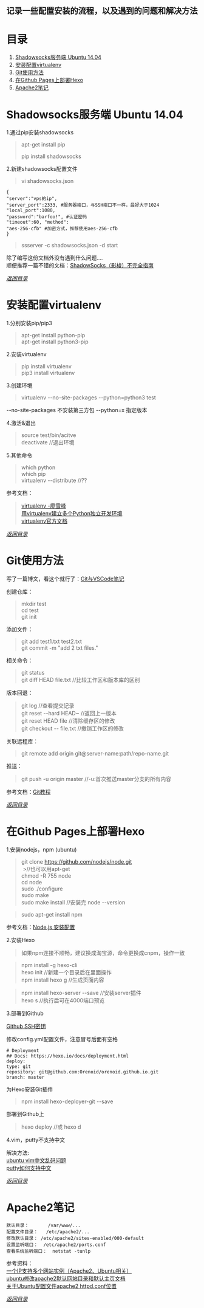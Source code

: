 ## 记录一些配置安装的流程，以及遇到的问题和解决方法

# 目录

 1. [Shadowsocks服务端 Ubuntu 14.04][1]
 2. [安装配置virtualenv][2]
 3. [Git使用方法][3]
 4. [在Github Pages上部署Hexo][4]
 5. [Apache2笔记][5]
 
# Shadowsocks服务端 Ubuntu 14.04

  1.通过pip安装shadowsocks
  > apt-get install pip
  >
  > pip install shadowsocks
 
  2.新建shadowsocks配置文件
  
  >vi shadowsocks.json
  
  ```
  { 
  "server":"vps的ip", 
  "server_port":2333, #服务器端口，与SSH端口不一样，最好大于1024
  "local_port":1080, 
  "password":"barfoo!", #认证密码 
  "timeout":60, "method":
  "aes-256-cfb" #加密方式，推荐使用aes-256-cfb
  }
  ```
  >ssserver -c shadowsocks.json -d start
  
  除了编写这份文档外没有遇到什么问题....<br>
  顺便推荐一篇不错的文档：[ShadowSocks（影梭）不完全指南](http://www.auooo.com/2015/06/26/shadowsocks%EF%BC%88%E5%BD%B1%E6%A2%AD%EF%BC%89%E4%B8%8D%E5%AE%8C%E5%85%A8%E6%8C%87%E5%8D%97/)

  [*返回目录*](#目录)
  
# 安装配置virtualenv

  1.分别安装pip/pip3
  >apt-get install python-pip<br>
  >apt-get install python3-pip
  
  2.安装virtualenv
  >pip install virtualenv<br>
  >pip3 install virtualenv
  
  3.创建环境
  >virtualenv --no-site-packages --python=python3 test
  
  --no-site-packages 不安装第三方包 --python=x 指定版本
  
  4.激活&退出
  >source test/bin/acitve<br>
  >deactivate   //退出环境
  
  5.其他命令
  >which python<br>
  >which pip<br>
  >virtualenv --distribute  //??
  
  参考文档：
  >[virtualenv -廖雪峰](http://www.liaoxuefeng.com/wiki/0014316089557264a6b348958f449949df42a6d3a2e542c000/001432712108300322c61f256c74803b43bfd65c6f8d0d0000)<br>
  >[用virtualenv建立多个Python独立开发环境](http://www.nowamagic.net/academy/detail/1330228)<br>
  >[virtualenv官方文档](http://virtualenv-chinese-docs.readthedocs.io/en/latest/#id29)
  
  [*返回目录*](#目录)
  
# Git使用方法

写了一篇博文，看这个就行了：[Git与VSCode笔记](http://blog.orenoid.com/2017/02/15/Git%E4%B8%8EVS-Code%E7%AC%94%E8%AE%B0/)  

  创建仓库：
  >mkdir test<br>
  >cd test<br>
  >git init
  
  添加文件：
  >git add test1.txt test2.txt<br>
  >git commit -m "add 2 txt files."
  
  相关命令：
  >git status<br>
  >git diff HEAD file.txt //比较工作区和版本库的区别
  
  版本回退：
  >git log  //查看提交记录<br>
  >git reset --hard HEAD~ //返回上一版本<br>
  >git reset HEAD file	//清除缓存区的修改<br>
  >git checkout -- file.txt //撤销工作区的修改
  

  关联远程库：
  >git remote add origin git@server-name:path/repo-name.git
  
  推送：
  >git push -u origin master  //-u:首次推送master分支的所有内容
  
  参考文档：[Git教程](http://www.liaoxuefeng.com/wiki/0013739516305929606dd18361248578c67b8067c8c017b000)
  
  [*返回目录*](#目录)
  
# 在Github Pages上部署Hexo

  1.安装nodejs，npm (ubuntu)
  
  >git clone https://github.com/nodejs/node.git   
  >//也可以用apt-get<br>
  >chmod -R 755 node<br>
  >cd node<br>
  >sudo ./configure<br>
  >sudo make<br>
  >sudo make install  //安装完 node --version
  
  >sudo apt-get install npm
    
  参考文档：[Node.js 安装配置](http://www.runoob.com/nodejs/nodejs-install-setup.html)
  
  2.安装Hexo
  
  >如果npm连接不顺畅，建议换成淘宝源，命令更换成cnpm，操作一致<br>

  >npm install -g hexo-cli<br>
  >hexo init  //新建一个目录后在里面操作<br>
  >npm install
  >hexo g   //生成页面内容<br>

  >npm install hexo-server --save //安装server插件<br>
  >hexo s   //执行后可在4000端口预览
  
  3.部署到Github
    
   [Github SSH密钥](http://www.liaoxuefeng.com/wiki/0013739516305929606dd18361248578c67b8067c8c017b000/001374385852170d9c7adf13c30429b9660d0eb689dd43a000)
     
   修改config.yml配置文件，注意冒号后面有空格
   ```
   # Deployment
   ## Docs: https://hexo.io/docs/deployment.html
   deploy:
   type: git
   repository: git@github.com:Orenoid/orenoid.github.io.git
   branch: master
   ```

   为Hexo安装Git插件
   >npm install hexo-deployer-git --save
   
   部署到Github上
   >hexo deploy    //或 hexo d
    
  4.vim，putty不支持中文
  
  解决方法:<br>
  [ubuntu vim中文乱码问题](http://blog.sina.com.cn/s/blog_45bcb4c30100x0lj.html)<br>
  [putty如何支持中文](https://zhidao.baidu.com/question/495083997.html)
  
  [*返回目录*](#目录)

# Apache2笔记
```
默认目录：       /var/www/...  
配置文件目录：   /etc/apache2/...    
修改默认目录： /etc/apache2/sites-enabled/000-default  
设置监听端口：  /etc/apache2/ports.conf  
查看系统监听端口：  netstat -tunlp
```

参考资料：  
[一个IP支持多个网站实例（Apache2、Ubuntu相关）](http://www.blogjava.net/Andyluo/archive/2009/08/24/21821.html)  
[ubuntu修改apache2默认网站目录和默认主页文档](http://www.2cto.com/os/201308/238996.html)  
[关于Ubuntu配置文件apache2 httpd.conf位置 ](http://blog.csdn.net/deepwishly/article/details/38276619)

  [*返回目录*](#目录)

[1]: #shadowsocks服务端-ubuntu-1404
[2]: #安装配置virtualenv
[3]: #git使用方法
[4]: #在github-pages上部署hexo
[5]: #apache2笔记
